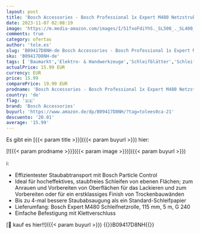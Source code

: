 ```yaml
---
layout: post
title: 'Bosch Accessories - Bosch Professional 1x Expert M480 Netzstruktur Schleifrolle  für Hartholz  Farbe auf Holz  Breite 115 mm  Länge 5 m  Körnung 240  Zubehör Handschleifen '
date: 2023-11-07 02:08:19
image: 'https://m.media-amazon.com/images/I/51fxoFdiYhS._SL500_._SL400_.jpg'
comments: true
category: ofertas
author: 'tole.es'
slug: 'B09417D8NH-de Bosch Accessories - Bosch Professional 1x Expert M480...'
sku: 'B09417D8NH-de'
tags: [ 'Baumarkt','Elektro- & Handwerkzeuge','Schleifblätter','Schleifgeräte-Zubehör','Zubehör für Elektrowerkzeuge','bosch accessories','🇩🇪', ]
actualPrice: 15.99 EUR
currency: EUR
price: 15.99
comparePrice: 19.99 EUR
prodname: 'Bosch Accessories - Bosch Professional 1x Expert M480 Netzstruktur Schleifrolle  für Hartholz  Farbe auf Holz  Breite 115 mm  Länge 5 m  Körnung 240  Zubehör Handschleifen '
country: 'de'
flag: '🇩🇪'
brand: 'Bosch Accessories'
buyurl: 'https://www.amazon.de/dp/B09417D8NH/?tag=tolees0ca-21'
descuento: '20.01'
average: '15.99'
---
```


Es gibt ein [{{< param title >}}]({{< param buyurl >}}) hier:

[![{{< param prodname >}}]({{< param image >}})]({{< param buyurl >}})

ℹ️:

- Effizientester Staubabtransport mit Bosch Particle Control
- Ideal für hocheffektives, staubfreies Schleifen von ebenen Flächen; zum Anrauen und Vorbereiten von Oberflächen für das Lackieren und zum Vorbereiten oder für ein erstklassiges Finish von Trockenbauwänden
- Bis zu 4-mal bessere Staubabsaugung als ein Standard-Schleifpapier
- Lieferumfang: Bosch Expert M480 Schleifnetzrolle, 115 mm, 5 m, G 240
- Einfache Befestigung mit Klettverschluss

[🛒 kauf es hier!!]({{< param buyurl >}})
{{<world>}}B09417D8NH{{</world>}}
